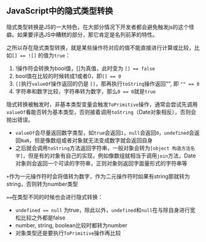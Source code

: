 [meta]: <javascript> (title: 'JavaScript中的隐式类型转换', keywords: 'implicit, type, convertion', date: '2020-9-3')

## JavaScript中的隐式类型转换
隐式类型转换是JS的一大特色，在大部分情况下开发者都会避免触发js的这个怪癖。如果要评选JS中糟糕的部分，那它肯定是名列前茅的特性。

之所以存在隐式类型转换，就是某些操作符对应的值不能直接进行计算或比较，比如`[] == ![]` 的值为`true`：
1. !操作符会转换为bool值，[]为真值，此时变为 `[] == false`
2. bool值在比较的时候转成1或者0，即`[] == 0`
3. `[]`执行`valueOf`操作返回的仍是 `[]`，那再执行`toString`操作返回"", 即 `"" == 0`
4. 字符串和数字比较，字符串转为数字，那么`0 == 0`就是`true`

隐式转换被触发时，非基本类型变量会触发`ToPrimitive`操作，通常会尝试先调用`valueOf`看能否转为基本类型，否则接着调用`toString`（Date对象相反），否则会抛出错误。

* `valueOf`会尽量返回数字类型，如`true`会返回`1`，`null`会返回`0`，`undefined`会返回`NaN`，但是像数组或者对象就无法变成数字就会返回自身
* 之后就会调用`toString`方法返回字符串，一般对象会转为`[object 构造方法名字]`，但是有的对象有自己的实现，例如像数组就相当于调用`join`方法，Date对象则会返回一个可读的字符串，正则对象则返回字面量形式的字符串等

`+`作为一元操作符时会将值转为数字，作为二元操作符时如果有string那就转为string，否则转为number类型

`==`在类型不同的时候也会进行隐式转换：
* `undefined == null` 为true，除此以外，`undefined`和`null`在与除自身进行宽松比较之外都是false
* number, string, boolean比较时都转为number
* 对象类型还是要执行`ToPrimitive`操作再比较


